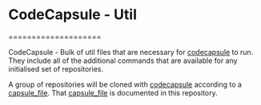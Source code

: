 # CodeCapsule - Util
====================

CodeCapsule - Bulk of util files that are necessary for [codecapsule] to run.
They include all of the additional commands that are available for any initialised set of repositories.

A group of repositories will be cloned with [codecapsule] according to a [capsule_file].  That [capsule_file] is documented in this repository.


[codecapsule]: https://github.com/prexco/codecapsule
[capsule_file]: https://github.com/prexco/codecapsule-util/blob/master/doc/capsule_file.md
